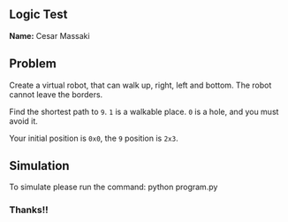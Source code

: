 <h2>Logic Test</h2>
<strong>Name:</strong> Cesar Massaki

<h2>Problem</h2>
Create a virtual robot, that can walk up, right, left and bottom. The robot cannot leave the borders.

Find the shortest path to `9`. `1` is a walkable place. `0` is a hole, and you must avoid it.

Your initial position is `0x0`, the `9` position is `2x3`.

<h2>Simulation</h2>
To simulate please run the command: python program.py


<h3>Thanks!!</h3>
